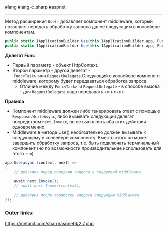 #lang #lang-c_sharp #aspnet

---
Метод расширения `Use()` добавляет компонент middleware, который позволяет передать обработку запроса далее следующим в конвейере компонентам.
```csharp
public static IApplicationBuilder Use(this IApplicationBuilder app, Func<HttpContext, Func<Task>, Task> middleware);
public static IApplicationBuilder Use(this IApplicationBuilder app, Func<HttpContext, RequestDelegate, Task> middleware)
```

**Делегат Func**
- Первый параметр - объект HttpContext.
- Второй параметр - другой делегат - `Func<Task> `или `RequestDelegate`.Следующий в конвейере компонент middleware, которому будет передаваться обработка запроса.
	- Отличие между `Func<Task> `и `RequestDelegate` - в способе вызова - для `RequestDelegate` надо передавать контекст.

**Правила** 
- Компонент middleware должен либо генерировать ответ с помощью `Response.WriteAsync`, либо вызывать следующий делегат посредством `next.Invoke`, но не выполнять оба этих действия одновременно.
- Middleware в методе Use() необязательно должен вызывать к следующему в конвейере компоненту. Вместо этого он может завершить обработку запроса, т.е. быть подключать терминальный компонент (но по возможности производительнее использовать для этого `run`)

```csharp
app.Use(async (context, next) =>
{
    // действия перед передачи запроса в следующий middleware
    
    await next.Invoke();
    // await next.Invoke(context);
    
    // действия после обработки запроса следующим middleware
});
```

### Outer links:
https://metanit.com/sharp/aspnet6/2.7.php